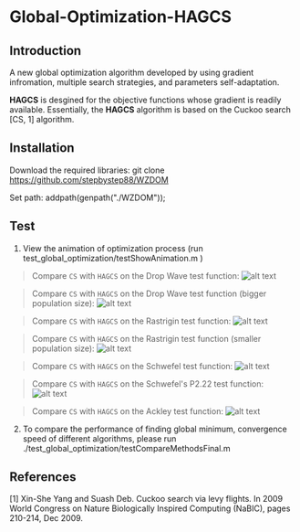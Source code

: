 # Global-Optimization-HAGCS

## Introduction
A new global optimization algorithm developed by using gradient infromation, multiple search strategies, and parameters self-adaptation. 

**HAGCS** is desgined for the objective functions whose gradient is readily available. Essentially, the **HAGCS** algorithm is based on the Cuckoo search [CS, 1] algorithm.

## Installation
Download the required libraries: git clone https://github.com/stepbystep88/WZDOM

Set path: addpath(genpath("./WZDOM"));

## Test

1. View the animation of optimization process (run test_global_optimization/testShowAnimation.m )

> Compare `CS` with `HAGCS` on the Drop Wave test function:
> ![alt text](https://github.com/stepbystep88/Global-Optimization-HAGCS/blob/master/frames/Cmp_CS_HAGCS_Drop%20Wave_25.gif)

> Compare `CS` with `HAGCS` on the Drop Wave test function (bigger population size):
> ![alt text](https://github.com/stepbystep88/Global-Optimization-HAGCS/blob/master/frames/Cmp_CS_HAGCS_Drop%20Wave_100.gif)

> Compare `CS` with `HAGCS` on the Rastrigin test function:
> ![alt text](https://github.com/stepbystep88/Global-Optimization-HAGCS/blob/master/frames/Cmp_CS_HAGCS_Rastrigin_25.gif)

> Compare `CS` with `HAGCS` on the Rastrigin test function (smaller population size):
> ![alt text](https://github.com/stepbystep88/Global-Optimization-HAGCS/blob/master/frames/Cmp_CS_HAGCS_Rastrigin_5.gif)

> Compare `CS` with `HAGCS` on the Schwefel test function:
> ![alt text](https://github.com/stepbystep88/Global-Optimization-HAGCS/blob/master/frames/Cmp_CS_HAGCS_Schwefel_25.gif)

> Compare `CS` with `HAGCS` on the Schwefel's P2.22 test function:
> ![alt text](https://github.com/stepbystep88/Global-Optimization-HAGCS/blob/master/frames/Cmp_CS_HAGCS_Schwefel's%20P2.22_5.gif)

> Compare `CS` with `HAGCS` on the Ackley test function:
> ![alt text](https://github.com/stepbystep88/Global-Optimization-HAGCS/blob/master/frames/Cmp_CS_HAGCS_Ackley_5.gif)

2. To compare the performance of finding global minimum, convergence speed of different algorithms, please run ./test_global_optimization/testCompareMethodsFinal.m

## References
[1] Xin-She Yang and Suash Deb. Cuckoo search via levy flights. In 2009 World Congress on Nature Biologically Inspired Computing (NaBIC), pages 210-214, Dec 2009.
